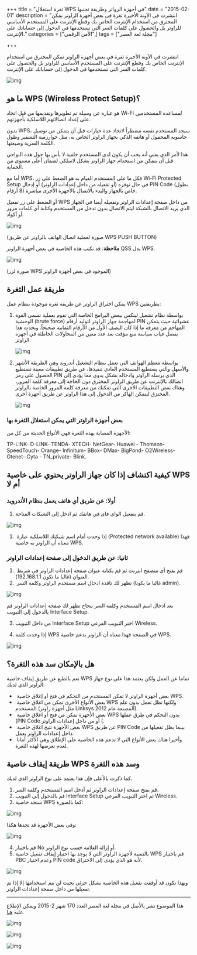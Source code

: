 +++
title = "ثغرة استغلال WPS في أجهزة الرواتر وطريقة تجنبها"
date = "2015-02-01"
description = "انتشرت في الآونة الأخيرة ثغرة في بعض أجهزة الراوتر تمكن المخترق من استخدام الإنترنت الخاص بك وقطع الإنترنت على المستخدم الأساسي للراوتر بل والحصول على كلمات السر التي تستخدمها في الدخول إلى حساباتك على الإنترنت."
categories = ["اﻷمن الرقمي",]
tags = ["مجلة لغة العصر"]

+++

انتشرت في الآونة الأخيرة ثغرة في بعض أجهزة الراوتر تمكن المخترق من استخدام الإنترنت الخاص بك وقطع الإنترنت على المستخدم الأساسي للراوتر بل والحصول على كلمات السر التي تستخدمها في الدخول إلى حساباتك على الإنترنت.

![img](thumbnail-0.jpg)
 

## ما هو WPS (Wireless Protect Setup)؟

 هو عبارة عن وسيلة تم تطويرها وتقديمها من قبل اتحاد Wi-Fi لمساعدة المستخدمين على إعداد اتصالاتهم اللاسلكية بأجهزتهم.

بدون WPS، سيجد المستخدم نفسه مضطراً لاتخاذ عدة خيارات قبل أن يتمكن من توصيل حاسوبه المحمول أو هاتفه الذكي بجهاز الراوتر الخاص به، مثل خوارزمية التشفير وطول الكلمة السرية وصيغتها.

هذا لأمر الذي يعني أنه يجب أن يكون لدى المستخدم خلفية لا بأس بها حول هذه النواحي قبل أن يتمكن من استخدام جهاز الراوتر بشكل لاسلكي لضمان أعلى مستوى من الحماية.

 أما مع WPS، فكل ما على المستخدم القيام به هو الضغط على زر Wi-Fi Protected Setup في حال توفره (أو تفعيله من داخل إعدادات الراوتر) أو إدخال PIN Code (بطول 8 أرقام) خاص بالجهاز والبدء بالاتصال بالأجهزة الأخرى مباشرة.

أو الضغط على زر تفعيل WPS من داخل صفحة إعدادات الراوتر وتفعيله أيضا في الجهاز الذي يريد الاتصال بالشبكة ليتم الاتصال بدون تدخل من المستخدم وكتابة أي كلمات مرور أو أكواد.

![img](images/1.png)

(صورة لعملية اتصال الهاتف بالراوتر عن طريق WPS PUSH BUTTON)

**ملاحظة**: قد تكتب هذه الخاصية في بعض أجهزة الراوتر QSS بدل WPS.

![img](images/2.jpg)

(صورة لزر WPS الموجود في بعض أجهزة الراوتر)

## طريقة عمل الثغرة

يمكن اختراق الراوتر عن طريقة ثغرة موجودة بنظام عمل WPS بطريقتين:

1. بواسطة نظام تشغيل لينكس ببعض البرامج الخاصة التي تقوم بعملية تسمى القوة الوحشية (brute force) لمهاجمة جهاز الراوتر لتوليد أرقام PIN عشوائية حيث يتمكن المهاجم من معرفة ما إذا كان النصف الأول من الأرقام الثمانية صحيحاً. ويحدث هذا بفضل غياب سياسة منع مؤقت بعد عدد معين من المحاولات الخاطئة في أجهزة الراوتر.

   ![img](images/3.jpg)

2. بواسطة معظم الهواتف التي تعمل بنظام التشغيل أندرويد وهي الطريقة الأشهر والأسهل والتي يستطيع المستخدم العادي تنفيذها، عن طريق تطبيقات معينة تستطيع الحصول على رمز PIN الذي يرسله الراوتر وادخاله بشكل يدوي مما يؤدى إلى اتصالك بالإنترنت عن طريق الراوتر المخترق دون الحاجة إلى معرفة كلمة المرور، وهناك بعض التطبيقات الأخرى التي تمكنك من معرفة كلمة المرور الخاصة بالراوتر المخترَق ليتمكن الهاكر من الدخول إلى هذا الراوتر عن طريق أجهزة أخرى.

   ![img](images/4.jpg)

### بعض أجهزة الراوتر التي يمكن استغلال الثغرة بها

الأجهزة المصابة بهذه الثغرة فهي الأنواع الحديثة من كل من:

TP-LINK- D-LINK- TENDA- XTECH- NetGear- Huawei - Thomson- SpeedTouch- Orange- Infinitum- BBox- DMax- BigPond- O2Wireless- Otenet- Cyta - TN_private- Blink.

## كيفية اكتشاف إذا كان جهاز الراوتر يحتوي على خاصية WPS أم لا

### أولا: عن طريق أي هاتف يعمل بنظام الأندرويد

1. قم بتفعيل الواى فاى في هاتفك ثم ادخل إلى الشبكات المتاحة.

![img](images/5.png)


 

1. ​	إذا وجدت أمام اسم شبكتك اللاسلكية عبارة (Protected network available) فهذا معناه أن الراوتر به خاصية WPS.

### ثانيا: عن طريق الدخول إلى صفحة إعدادات الراوتر

1. ​	قم بفتح أي متصفح انترنت ثم قم بكتابة عنوان صفحة إعدادات الراوتر في شريط العنوان (غالبا ما تكون 192.168.1.1).
2. ​	تظهر لك نافذة ادخال اسم مستخدم الراوتر وكلمة السر (غالبا ما يكونا admin).

![img](images/6.jpg)

بعد ادخال اسم المستخدم وكلمة السر بنجاح تظهر لك صفحة إعدادات الراوتر قم بالدخول إلى التبويب Interface Setup.

3. من داخل التبويب Interface Setup اختر التبويب الفرعي Wireless.

4. إذا وجدت كلمة WPS في الصفحة فهذا معناه أن الراوتر يدعم خاصية WPS.

![img](images/7.jpg)

## هل بالإمكان سد هذه الثغرة؟

نعم بالطبع عن طريق إيقاف خاصية WPS تماما عن العمل ولكن يعتمد هذا على نوع جهاز الراوتر الذي لديك:

- ​	بعض أجهزة الراوتر لا تمكن المستخدم من التحكم في فتح أو إغلاق خاصية WPS.
- ​	بعض الأنواع الأخرى تمكن من اغلاق خاصية WPS ولكنها تظل تعمل بدون علم المستخدم (مثل أجهزة راوتر Linksys المصنعة عام 2012).
- ​	بعض الأجهزة تمكن من فتح أو اغلاق خاصية WPS بدون التحكم في طرق عملها (PIN Code أو من داخل إعدادات الراوتر (.
- ​	بعض الأجهزة تتيح اغلاق خاصية WPS عن طريق PIN Code بينما يظل تفعيلها من داخل إعدادات الراوتر يعمل.
- ​	وأخيرا هناك بعض الأنواع التي لا تدعم هذه الخاصية على الإطلاق وهي الأكثر أمانا لعدم تعرضها لهذه الثغرة.



## طريقة إيقاف خاصية WPS وسد هذه الثغرة

كما ذكرت بالأعلى فإن هذا يعتمد على نوع الراوتر الذي لديك.

1. قم بفتح صفحة إعدادات الراوتر ثم أدخل اسم المستخدم وكلمة السر.
2. قم بالدخول إلى التبويب Interface Setup ثم اختر التبويب الفرعي Wireless.
3. ستجد خاصية WPS كما بالصورة:

![img](images/8.jpg)

وفى بعض الأجهزة قد تجدها هكذا:

![img](images/9.jpg)

4. قم باختيار No أو إزالة العلامة حسب نوع الراوتر.
5. بالنسبة لأجهزة الراوتر التي لا يوجد بها اختيار إيقاف تفعيل خاصية WPS قم باختيار PBC وعدم اختيار PIN code لأنه هو الذي يؤدى إلى الاختراق.

![img](images/7.jpg)


 وبهذا تكون قد أوقفت تفعيل هذه الخاصية بشكل جزئي بحيث لن يتم استخدامها إلا إذا تم تفعيلها من داخل صفحة إعدادات الراوتر.

---

هذا الموضوع نشر باﻷصل في مجلة لغة العصر العدد 170 شهر 2-2015 ويمكن الإطلاع عليه [هنا](https://drive.google.com/file/d/18og9TY-oWYdZ6mV5bVsdI8ksz2zGyNtK/view?usp=sharing).

![img](images/170-1.png)

![img](images/170-4.png)

![img](images/170-5.png)
